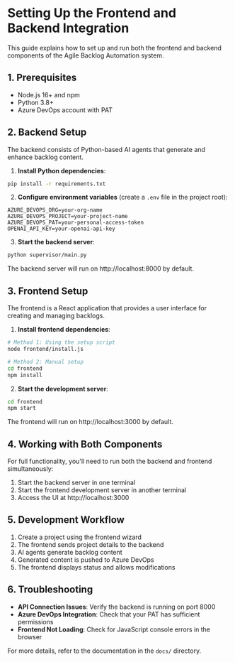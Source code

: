 # Setting Up the Frontend and Backend Integration

This guide explains how to set up and run both the frontend and backend components of the Agile Backlog Automation system.

## 1. Prerequisites

- Node.js 16+ and npm
- Python 3.8+
- Azure DevOps account with PAT

## 2. Backend Setup

The backend consists of Python-based AI agents that generate and enhance backlog content.

1. **Install Python dependencies**:
```bash
pip install -r requirements.txt
```

2. **Configure environment variables** (create a `.env` file in the project root):
```
AZURE_DEVOPS_ORG=your-org-name
AZURE_DEVOPS_PROJECT=your-project-name
AZURE_DEVOPS_PAT=your-personal-access-token
OPENAI_API_KEY=your-openai-api-key
```

3. **Start the backend server**:
```bash
python supervisor/main.py
```

The backend server will run on http://localhost:8000 by default.

## 3. Frontend Setup

The frontend is a React application that provides a user interface for creating and managing backlogs.

1. **Install frontend dependencies**:
```bash
# Method 1: Using the setup script
node frontend/install.js

# Method 2: Manual setup
cd frontend
npm install
```

2. **Start the development server**:
```bash
cd frontend
npm start
```

The frontend will run on http://localhost:3000 by default.

## 4. Working with Both Components

For full functionality, you'll need to run both the backend and frontend simultaneously:

1. Start the backend server in one terminal
2. Start the frontend development server in another terminal
3. Access the UI at http://localhost:3000

## 5. Development Workflow

1. Create a project using the frontend wizard
2. The frontend sends project details to the backend
3. AI agents generate backlog content
4. Generated content is pushed to Azure DevOps
5. The frontend displays status and allows modifications

## 6. Troubleshooting

- **API Connection Issues**: Verify the backend is running on port 8000
- **Azure DevOps Integration**: Check that your PAT has sufficient permissions
- **Frontend Not Loading**: Check for JavaScript console errors in the browser

For more details, refer to the documentation in the `docs/` directory.
